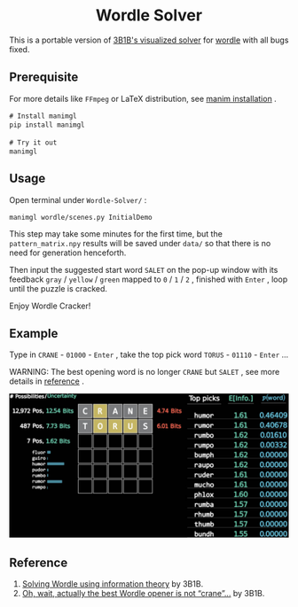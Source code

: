 <h1 align = "center">Wordle Solver</h1>

This is a portable version of [3B1B's visualized solver](https://github.com/3b1b/videos/tree/master/_2022/wordle) for [wordle](https://www.nytimes.com/games/wordle/index.html) with all bugs fixed.

## Prerequisite

For more details like `FFmpeg` or LaTeX distribution, see [manim installation](https://github.com/3b1b/manim#installation) .

```shell
# Install manimgl
pip install manimgl

# Try it out
manimgl
```

## Usage

Open terminal under `Wordle-Solver/` :

```shell
manimgl wordle/scenes.py InitialDemo
```

This step may take some minutes for the first time, but the `pattern_matrix.npy` results will be saved under `data/` so that there is no need for generation henceforth.

Then input the suggested start word `SALET` on the pop-up window with its feedback `gray` / `yellow` / `green` mapped to `0` / `1` / `2` , finished with `Enter` , loop until the puzzle is cracked.

Enjoy Wordle Cracker!

## Example

Type in `CRANE` - `01000` - `Enter` , take the top pick word `TORUS` - `01110` - `Enter` ... 

WARNING: The best opening word is no longer `CRANE` but `SALET` , see more details in [reference](#reference) .

![example](https://github.com/Tequila-Sunrise/Image-Hosting/blob/main/Wordle-Solver/wordle-solver.jpg)

## Reference

1. [Solving Wordle using information theory](https://youtu.be/v68zYyaEmEA) by 3B1B.
1. [Oh, wait, actually the best Wordle opener is not “crane”…](https://youtu.be/fRed0Xmc2Wg) by 3B1B.
